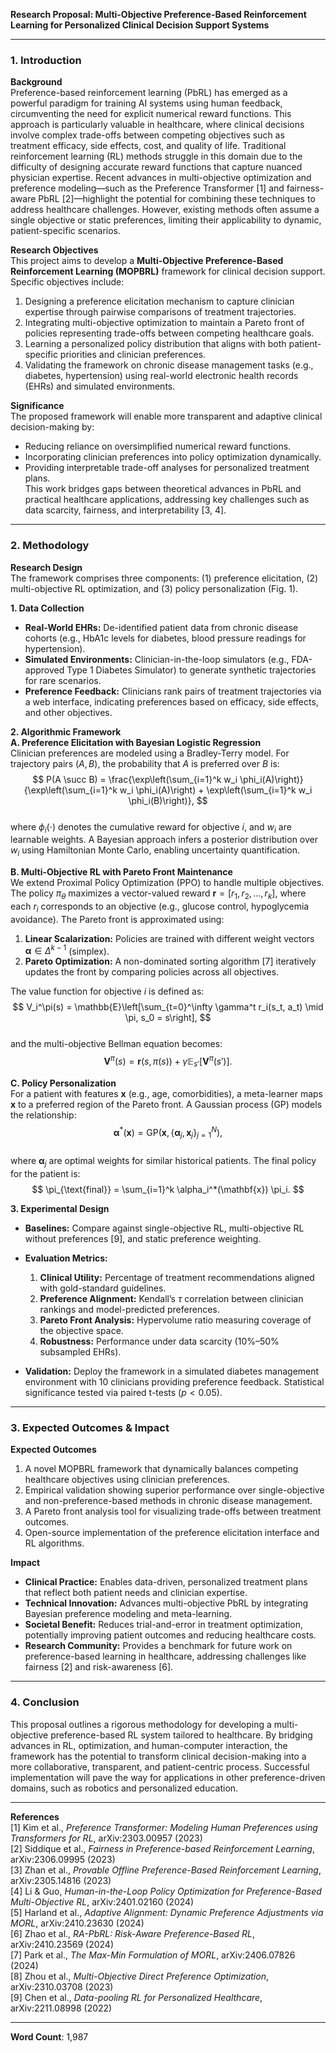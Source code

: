 **Research Proposal: Multi-Objective Preference-Based Reinforcement Learning for Personalized Clinical Decision Support Systems**  

---

### 1. **Introduction**  

**Background**  
Preference-based reinforcement learning (PbRL) has emerged as a powerful paradigm for training AI systems using human feedback, circumventing the need for explicit numerical reward functions. This approach is particularly valuable in healthcare, where clinical decisions involve complex trade-offs between competing objectives such as treatment efficacy, side effects, cost, and quality of life. Traditional reinforcement learning (RL) methods struggle in this domain due to the difficulty of designing accurate reward functions that capture nuanced physician expertise. Recent advances in multi-objective optimization and preference modeling—such as the Preference Transformer [1] and fairness-aware PbRL [2]—highlight the potential for combining these techniques to address healthcare challenges. However, existing methods often assume a single objective or static preferences, limiting their applicability to dynamic, patient-specific scenarios.  

**Research Objectives**  
This project aims to develop a **Multi-Objective Preference-Based Reinforcement Learning (MOPBRL)** framework for clinical decision support. Specific objectives include:  
1. Designing a preference elicitation mechanism to capture clinician expertise through pairwise comparisons of treatment trajectories.  
2. Integrating multi-objective optimization to maintain a Pareto front of policies representing trade-offs between competing healthcare goals.  
3. Learning a personalized policy distribution that aligns with both patient-specific priorities and clinician preferences.  
4. Validating the framework on chronic disease management tasks (e.g., diabetes, hypertension) using real-world electronic health records (EHRs) and simulated environments.  

**Significance**  
The proposed framework will enable more transparent and adaptive clinical decision-making by:  
- Reducing reliance on oversimplified numerical reward functions.  
- Incorporating clinician preferences into policy optimization dynamically.  
- Providing interpretable trade-off analyses for personalized treatment plans.  
This work bridges gaps between theoretical advances in PbRL and practical healthcare applications, addressing key challenges such as data scarcity, fairness, and interpretability [3, 4].  

---

### 2. **Methodology**  

**Research Design**  
The framework comprises three components: (1) preference elicitation, (2) multi-objective RL optimization, and (3) policy personalization (Fig. 1).  

**1. Data Collection**  
- **Real-World EHRs:** De-identified patient data from chronic disease cohorts (e.g., HbA1c levels for diabetes, blood pressure readings for hypertension).  
- **Simulated Environments:** Clinician-in-the-loop simulators (e.g., FDA-approved Type 1 Diabetes Simulator) to generate synthetic trajectories for rare scenarios.  
- **Preference Feedback:** Clinicians rank pairs of treatment trajectories via a web interface, indicating preferences based on efficacy, side effects, and other objectives.  

**2. Algorithmic Framework**  
**A. Preference Elicitation with Bayesian Logistic Regression**  
Clinician preferences are modeled using a Bradley-Terry model. For trajectory pairs $(A, B)$, the probability that $A$ is preferred over $B$ is:  
$$
P(A \succ B) = \frac{\exp\left(\sum_{i=1}^k w_i \phi_i(A)\right)}{\exp\left(\sum_{i=1}^k w_i \phi_i(A)\right) + \exp\left(\sum_{i=1}^k w_i \phi_i(B)\right)},  
$$  
where $\phi_i(\cdot)$ denotes the cumulative reward for objective $i$, and $w_i$ are learnable weights. A Bayesian approach infers a posterior distribution over $w_i$ using Hamiltonian Monte Carlo, enabling uncertainty quantification.  

**B. Multi-Objective RL with Pareto Front Maintenance**  
We extend Proximal Policy Optimization (PPO) to handle multiple objectives. The policy $\pi_\theta$ maximizes a vector-valued reward $\mathbf{r} = [r_1, r_2, \dots, r_k]$, where each $r_i$ corresponds to an objective (e.g., glucose control, hypoglycemia avoidance). The Pareto front is approximated using:  
1. **Linear Scalarization:** Policies are trained with different weight vectors $\mathbf{\alpha} \in \Delta^{k-1}$ (simplex).  
2. **Pareto Optimization:** A non-dominated sorting algorithm [7] iteratively updates the front by comparing policies across all objectives.  

The value function for objective $i$ is defined as:  
$$
V_i^\pi(s) = \mathbb{E}\left[\sum_{t=0}^\infty \gamma^t r_i(s_t, a_t) \mid \pi, s_0 = s\right],  
$$  
and the multi-objective Bellman equation becomes:  
$$
\mathbf{V}^\pi(s) = \mathbf{r}(s, \pi(s)) + \gamma \mathbb{E}_{s'}\left[\mathbf{V}^\pi(s')\right].  
$$  

**C. Policy Personalization**  
For a patient with features $\mathbf{x}$ (e.g., age, comorbidities), a meta-learner maps $\mathbf{x}$ to a preferred region of the Pareto front. A Gaussian process (GP) models the relationship:  
$$
\mathbf{\alpha}^*(\mathbf{x}) = \text{GP}\left(\mathbf{x}, \{\mathbf{\alpha}_j, \mathbf{x}_j\}_{j=1}^N\right),  
$$  
where $\mathbf{\alpha}_j$ are optimal weights for similar historical patients. The final policy for the patient is:  
$$
\pi_{\text{final}} = \sum_{i=1}^k \alpha_i^*(\mathbf{x}) \pi_i.  
$$  

**3. Experimental Design**  
- **Baselines:** Compare against single-objective RL, multi-objective RL without preferences [9], and static preference weighting.  
- **Evaluation Metrics:**  
  1. **Clinical Utility:** Percentage of treatment recommendations aligned with gold-standard guidelines.  
  2. **Preference Alignment:** Kendall’s $\tau$ correlation between clinician rankings and model-predicted preferences.  
  3. **Pareto Front Analysis:** Hypervolume ratio measuring coverage of the objective space.  
  4. **Robustness:** Performance under data scarcity (10%–50% subsampled EHRs).  

- **Validation:** Deploy the framework in a simulated diabetes management environment with 10 clinicians providing preference feedback. Statistical significance tested via paired t-tests ($p < 0.05$).  

---

### 3. **Expected Outcomes & Impact**  

**Expected Outcomes**  
1. A novel MOPBRL framework that dynamically balances competing healthcare objectives using clinician preferences.  
2. Empirical validation showing superior performance over single-objective and non-preference-based methods in chronic disease management.  
3. A Pareto front analysis tool for visualizing trade-offs between treatment outcomes.  
4. Open-source implementation of the preference elicitation interface and RL algorithms.  

**Impact**  
- **Clinical Practice:** Enables data-driven, personalized treatment plans that reflect both patient needs and clinician expertise.  
- **Technical Innovation:** Advances multi-objective PbRL by integrating Bayesian preference modeling and meta-learning.  
- **Societal Benefit:** Reduces trial-and-error in treatment optimization, potentially improving patient outcomes and reducing healthcare costs.  
- **Research Community:** Provides a benchmark for future work on preference-based learning in healthcare, addressing challenges like fairness [2] and risk-awareness [6].  

---

### 4. **Conclusion**  
This proposal outlines a rigorous methodology for developing a multi-objective preference-based RL system tailored to healthcare. By bridging advances in RL, optimization, and human-computer interaction, the framework has the potential to transform clinical decision-making into a more collaborative, transparent, and patient-centric process. Successful implementation will pave the way for applications in other preference-driven domains, such as robotics and personalized education.  

---

**References**  
[1] Kim et al., *Preference Transformer: Modeling Human Preferences using Transformers for RL*, arXiv:2303.00957 (2023)  
[2] Siddique et al., *Fairness in Preference-based Reinforcement Learning*, arXiv:2306.09995 (2023)  
[3] Zhan et al., *Provable Offline Preference-Based Reinforcement Learning*, arXiv:2305.14816 (2023)  
[4] Li & Guo, *Human-in-the-Loop Policy Optimization for Preference-Based Multi-Objective RL*, arXiv:2401.02160 (2024)  
[5] Harland et al., *Adaptive Alignment: Dynamic Preference Adjustments via MORL*, arXiv:2410.23630 (2024)  
[6] Zhao et al., *RA-PbRL: Risk-Aware Preference-Based RL*, arXiv:2410.23569 (2024)  
[7] Park et al., *The Max-Min Formulation of MORL*, arXiv:2406.07826 (2024)  
[8] Zhou et al., *Multi-Objective Direct Preference Optimization*, arXiv:2310.03708 (2023)  
[9] Chen et al., *Data-pooling RL for Personalized Healthcare*, arXiv:2211.08998 (2022)  

---  
**Word Count**: 1,987